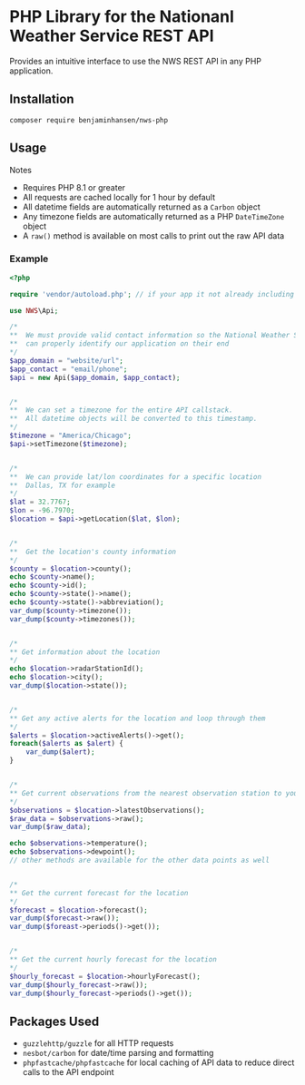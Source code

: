 # PHP Library for the Nationanl Weather Service REST API

Provides an intuitive interface to use the NWS REST API in any PHP application.

## Installation
```
composer require benjaminhansen/nws-php
```

## Usage
Notes
* Requires PHP 8.1 or greater
* All requests are cached locally for 1 hour by default
* All datetime fields are automatically returned as a <code>Carbon</code> object
* Any timezone fields are automatically returned as a PHP <code>DateTimeZone</code> object
* A <code>raw()</code> method is available on most calls to print out the raw API data

### Example

```php
<?php

require 'vendor/autoload.php'; // if your app it not already including this

use NWS\Api;

/*
**  We must provide valid contact information so the National Weather Service
**  can properly identify our application on their end
*/
$app_domain = "website/url";
$app_contact = "email/phone";
$api = new Api($app_domain, $app_contact);


/*
**  We can set a timezone for the entire API callstack.
**  All datetime objects will be converted to this timestamp.
*/
$timezone = "America/Chicago";
$api->setTimezone($timezone);


/*
**  We can provide lat/lon coordinates for a specific location
**  Dallas, TX for example
*/
$lat = 32.7767;
$lon = -96.7970;
$location = $api->getLocation($lat, $lon);


/*
**  Get the location's county information
*/
$county = $location->county();
echo $county->name();
echo $county->id();
echo $county->state()->name();
echo $county->state()->abbreviation();
var_dump($county->timezone());
var_dump($county->timezones());


/*
** Get information about the location
*/
echo $location->radarStationId();
echo $location->city();
var_dump($location->state());


/*
** Get any active alerts for the location and loop through them
*/
$alerts = $location->activeAlerts()->get();
foreach($alerts as $alert) {
    var_dump($alert);
}


/*
** Get current observations from the nearest observation station to your location
*/
$observations = $location->latestObservations();
$raw_data = $observations->raw();
var_dump($raw_data);

echo $observations->temperature();
echo $observations->dewpoint();
// other methods are available for the other data points as well


/*
** Get the current forecast for the location
*/
$forecast = $location->forecast();
var_dump($forecast->raw());
var_dump($foreast->periods()->get());


/*
** Get the current hourly forecast for the location
*/
$hourly_forecast = $location->hourlyForecast();
var_dump($hourly_forecast->raw());
var_dump($hourly_forecast->periods()->get());
```

## Packages Used
* <code>guzzlehttp/guzzle</code> for all HTTP requests
* <code>nesbot/carbon</code> for date/time parsing and formatting
* <code>phpfastcache/phpfastcache</code> for local caching of API data to reduce direct calls to the API endpoint
